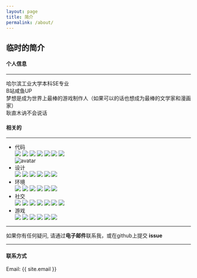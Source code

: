 ```yaml
---
layout: page
title: 简介
permalink: /about/
---
```


## 临时的简介

#### 个人信息

- - -
哈尔滨工业大学本科SE专业    
B站咸鱼UP   
梦想是成为世界上最棒的游戏制作人（如果可以的话也想成为最棒的文学家和漫画家）    
耿直木讷不会说话    

#### 相关的
- - -
* 代码       
![](https://img.shields.io/badge/c_&_c++-informational?style=for-the-badge&logo=C&color=1565c0&logoColor=white) ![](https://img.shields.io/badge/CSarp-informational?style=for-the-badge&logo=Csharp&color=1565c0&logoColor=white) ![](https://img.shields.io/badge/Python-informational?style=for-the-badge&logo=Python&color=1565c0&logoColor=white) ![](https://img.shields.io/badge/Unity-informational?style=for-the-badge&logo=Unity&logoColor=white&color=1565c0) ![](https://img.shields.io/badge/HTML-informational?style=for-the-badge&logo=HTML5&logoColor=white&color=1565c0) ![](https://img.shields.io/badge/Java-informational?style=for-the-badge&logo=JAVA&logoColor=white&color=1565c0) ![](https://img.shields.io/badge/Mysql-informational?style=for-the-badge&logo=Mysql&logoColor=white&color=1565c0)       
![avatar](https://www.codewars.com/users/MaxPanda/badges/large) 
* 设计  
![](https://img.shields.io/badge/Premiere-informational?style=for-the-badge&logo=AdobePremierePro&color=fb8c00&logoColor=white)  ![](https://img.shields.io/badge/PhotoShop-informational?style=for-the-badge&logo=AdobePhotoshop&color=fb8c00&logoColor=white) ![](https://img.shields.io/badge/Blender-informational?style=for-the-badge&logo=Blender&color=fb8c00&logoColor=white) ![](https://img.shields.io/badge/3dsMax-informational?style=for-the-badge&logo=Autodesk&color=fb8c00&logoColor=white) ![](https://img.shields.io/badge/Visio-informational?style=for-the-badge&logo=Microsoftvisio&color=fb8c00&logoColor=white) ![](https://img.shields.io/badge/OneNote-informational?style=for-the-badge&logo=MicrosoftOnenote&color=fb8c00&logoColor=white) 
* 环境  
![](https://img.shields.io/badge/Surface-informational?style=for-the-badge&logo=Microsoft&color=558b2f&logoColor=white) ![](https://img.shields.io/badge/Windows10-informational?style=for-the-badge&logo=Windows&color=558b2f&logoColor=white) ![](https://img.shields.io/badge/Xiaomi-informational?style=for-the-badge&logo=Xiaomi&color=558b2f&logoColor=white) ![](https://img.shields.io/badge/Android-informational?style=for-the-badge&logo=Android&color=558b2f&logoColor=white) ![](https://img.shields.io/badge/Ubuntu-informational?style=for-the-badge&logo=Ubuntu&color=558b2f&logoColor=white) ![](https://img.shields.io/badge/VSC-informational?style=for-the-badge&logo=VisualStudioCode&color=558b2f&logoColor=white) 
* 社交  
![](https://img.shields.io/badge/Github-informational?style=for-the-badge&logo=Github&color=c62828&logoColor=white) ![](https://img.shields.io/badge/WeChat-informational?style=for-the-badge&logo=wechat&color=c62828&logoColor=white) ![](https://img.shields.io/badge/Bilibili-informational?style=for-the-badge&logo=Bilibili&color=c62828&logoColor=white) ![](https://img.shields.io/badge/Twitter-informational?style=for-the-badge&logo=Twitter&color=c62828&logoColor=white) ![](https://img.shields.io/badge/Telegram-informational?style=for-the-badge&logo=Telegram&color=c62828&logoColor=white) ![](https://img.shields.io/badge/Pixiv-informational?style=for-the-badge&logo=Pixiv&color=c62828&logoColor=white) ![](https://img.shields.io/badge/Instagram-informational?style=for-the-badge&logo=Instagram&color=c62828&logoColor=white) 
* 游戏  
![](https://img.shields.io/badge/Steam-informational?style=for-the-badge&logo=Steam&color=00838f&logoColor=white) ![](https://img.shields.io/badge/Epic-informational?style=for-the-badge&logo=EpicGames&color=00838f&logoColor=white) ![](https://img.shields.io/badge/Xbox-informational?style=for-the-badge&logo=Xbox&color=00838f&logoColor=white) ![](https://img.shields.io/badge/Uplay-informational?style=for-the-badge&logo=Ubisoft&color=00838f&logoColor=white) ![](https://img.shields.io/badge/Origin-informational?style=for-the-badge&logo=Origin&color=00838f&logoColor=white) ![](https://img.shields.io/badge/Battle.net-informational?style=for-the-badge&logo=Battle.net&color=00838f&logoColor=white)
- - -
如果你有任何疑问, 请通过<b>电子邮件</b>联系我，或在github上提交 <b>issue</b>
- - -

#### 联系方式

Email: {{ site.email }}
